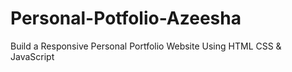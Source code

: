 # Personal-Potfolio-Azeesha
Build a Responsive Personal Portfolio Website Using HTML CSS & JavaScript
